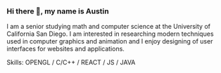 ### Hi there 👋, my name is Austin

I am a senior studying math and computer science at the University of California San Diego. I am interested in researching modern techniques used in computer graphics and animation and I enjoy designing of user interfaces for websites and applications. 

Skills: OPENGL / C/C++ / REACT / JS / JAVA
  

